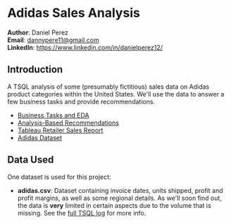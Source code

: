 # Adidas Sales Analysis

__Author__: Daniel Perez <br />
__Email__: dannypere11@gmail.com <br />
__LinkedIn__: https://www.linkedin.com/in/danielperez12/ <br />

## Introduction
A TSQL analysis of some (presumably fictitious) sales data on Adidas product categories within the United States. We'll use the data to answer a few business tasks and provide recommendations.

* [Business Tasks and EDA](https://github.com/danny814/Adidas-Sales-Analysis/blob/main/adidas_business_tasks_and_eda.md)
* [Analysis-Based Recommendations](https://github.com/danny814/Adidas-Sales-Analysis/blob/main/adidas_recs.md)
* [Tableau Retailer Sales Report](https://public.tableau.com/app/profile/danny.perez/viz/AdidasSalesReport_17083007003510/Dashboard1)
* [Adidas Dataset](https://www.kaggle.com/datasets/heemalichaudhari/adidas-sales-dataset)

## Data Used
One dataset is used for this project:
* __adidas.csv__: Dataset containing invoice dates, units shipped, profit and profit margins, as well as some regional details. As we'll soon find out, the data is __very__ limited in certain aspects due to the volume that is missing. See the [full TSQL log](https://github.com/danny814/Adidas-Sales-Analysis/blob/main/proj_04_13.sql) for more info.

